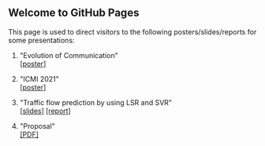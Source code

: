 ## Welcome to GitHub Pages

This page is used to direct visitors to the following posters/slides/reports for some presentations:

1. "Evolution of Communication"<br>
[[poster]](./Evolution_of_Communication.pdf)

2. "ICMI 2021"<br>
[[poster]](./Poster_Presentation_ICMI.pdf)

3. "Traffic flow prediction by using LSR and SVR"<br>
[[slides]](./SVM_slides.pdf) [[report]](./SVM_report.pdf)

3. "Proposal"<br>
[[PDF]](./project_proposal.pdf)

<!-- ### Markdown

Markdown is a lightweight and easy-to-use syntax for styling your writing. It includes conventions for

```markdown
Syntax highlighted code block

# Header 1
## Header 2
### Header 3

- Bulleted
- List

1. Numbered
2. List

**Bold** and _Italic_ and `Code` text

[Link](url) and ![Image](src)
```

For more details see [Basic writing and formatting syntax](https://docs.github.com/en/github/writing-on-github/getting-started-with-writing-and-formatting-on-github/basic-writing-and-formatting-syntax).

### Jekyll Themes

Your Pages site will use the layout and styles from the Jekyll theme you have selected in your [repository settings](https://github.com/qinglin0624/presentations/settings/pages). The name of this theme is saved in the Jekyll `_config.yml` configuration file.

### Support or Contact

Having trouble with Pages? Check out our [documentation](https://docs.github.com/categories/github-pages-basics/) or [contact support](https://support.github.com/contact) and we’ll help you sort it out.
 -->

